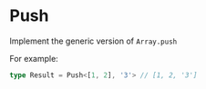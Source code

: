 <!--info-header-start--><h1>Push </h1>

Implement the generic version of ```Array.push```

For example:

```typescript
type Result = Push<[1, 2], '3'> // [1, 2, '3']
```


